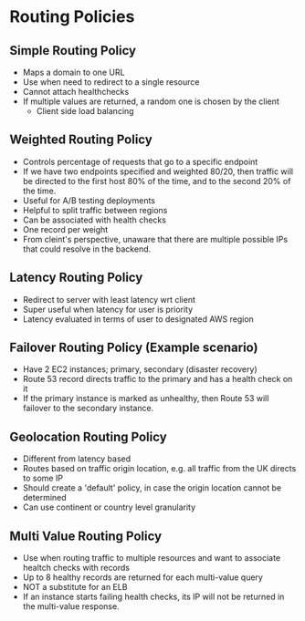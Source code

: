 Routing Policies
================

Simple Routing Policy
---------------------
- Maps a domain to one URL
- Use when need to redirect to a single resource
- Cannot attach healthchecks
- If multiple values are returned, a random one is chosen by the client
    - Client side load balancing

Weighted Routing Policy
-----------------------
- Controls percentage of requests that go to a specific endpoint
- If we have two endpoints specified and weighted 80/20, then traffic will be directed to the first host 80% of the time, and to the second 20% of the time.
- Useful for A/B testing deployments
- Helpful to split traffic between regions
- Can be associated with health checks
- One record per weight
- From cleint's perspective, unaware that there are multiple possible IPs that could resolve in the backend.

Latency Routing Policy
----------------------
- Redirect to server with least latency wrt client
- Super useful when latency for user is priority
- Latency evaluated in terms of user to designated AWS region

Failover Routing Policy (Example scenario)
------------------------------------------
- Have 2 EC2 instances; primary, secondary (disaster recovery)
- Route 53 record directs traffic to the primary and has a health check on it
- If the primary instance is marked as unhealthy, then Route 53 will failover to the secondary instance.

Geolocation Routing Policy
--------------------------
- Different from latency based
- Routes based on traffic origin location, e.g. all traffic from the UK directs to some IP
- Should create a 'default' policy, in case the origin location cannot be determined
- Can use continent or country level granularity

Multi Value Routing Policy
--------------------------
- Use when routing traffic to multiple resources and want to associate healtch checks with records
- Up to 8 healthy records are returned for each multi-value query
- NOT a substitute for an ELB
- If an instance starts failing health checks, its IP will not be returned in the multi-value response.
